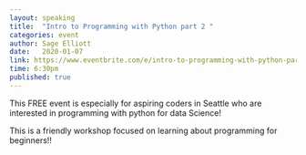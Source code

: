 ```yaml
---
layout: speaking
title:  "Intro to Programming with Python part 2 "
categories: event
author: Sage Elliott
date:   2020-01-07
link: https://www.eventbrite.com/e/intro-to-programming-with-python-part-2-tickets-86869724685
time: 6:30pm
published: true
---
```


This FREE event is especially for aspiring coders in Seattle who are interested in programming with python for data Science!

This is a friendly workshop focused on learning about programming for beginners!!
